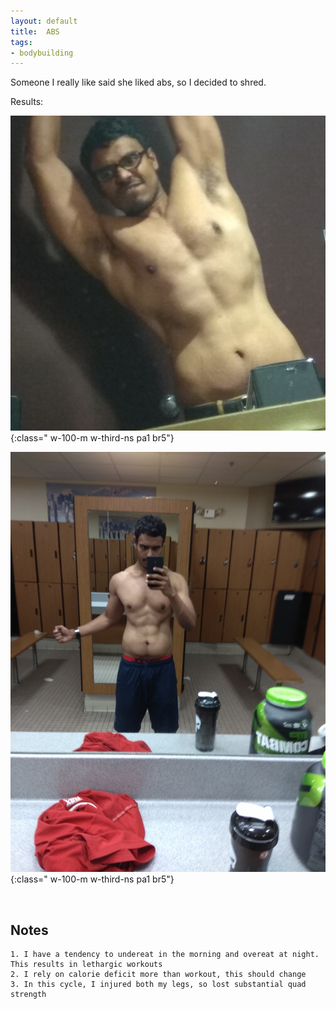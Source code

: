 ```yaml
---
layout: default
title:  ABS
tags:
- bodybuilding
---
```


Someone I really like said she liked abs, so I decided to shred. 

Results:

![abs](/images/abs1.jpg){:class=" w-100-m w-third-ns pa1 br5"}

![abs2](/images/abs2.jpg){:class=" w-100-m w-third-ns pa1 br5"}


<br/>


## Notes

    1. I have a tendency to undereat in the morning and overeat at night. This results in lethargic workouts 
    2. I rely on calorie deficit more than workout, this should change
    3. In this cycle, I injured both my legs, so lost substantial quad strength 
<br/>
    


